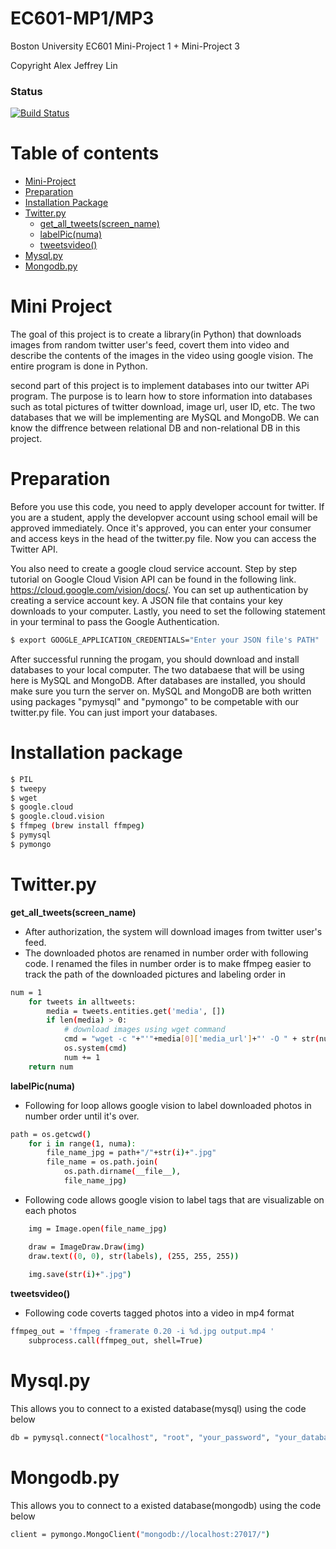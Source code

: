 # EC601-MP1/MP3
Boston University
EC601 Mini-Project 1 + Mini-Project 3 

Copyright Alex Jeffrey Lin 

### Status
[![Build Status](https://travis-ci.org/simkimsia/UtilityBehaviors.png)](https://travis-ci.org/simkimsia/UtilityBehaviors)

Table of contents
=================
<!--ts-->
   * [Mini-Project](#Mini-Project)
   * [Preparation](#Preparation)
   * [Installation Package](#Installation-Package)
   * [Twitter.py](#Twitter.py) 
      * [get_all_tweets(screen_name)](#get-all-tweets(screen_name))
      * [labelPic(numa)](#downloadPic(numa))
      * [tweetsvideo()](#tweetsvideo())
   * [Mysql.py](#Mysql.py)
   * [Mongodb.py](#Mongodb.py)
<!--te-->

Mini Project
================
The goal of this project is to create a library(in Python) that downloads images from random twitter user's feed, 
covert them into video and describe the contents of the images in the video using google vision. The entire program is done in Python. 

second part of this project is to implement databases into our twitter APi program. The purpose is to learn how to store information into databases such as total pictures of twitter download, image url, user ID, etc. The two databases that we will be implementing are MySQL and MongoDB. We can know the diffrence between relational DB and non-relational DB in this project.

Preparation
============
Before you use this code, you need to apply developer account for twitter. If you are a student, apply the developver account using school email will be approved immediately. Once it's approved, you can enter your consumer and access keys in the head of the twitter.py file. Now you can access the Twitter API. 

You also need to create a google cloud service account. Step by step tutorial on Google Cloud Vision API can be found in the following link. https://cloud.google.com/vision/docs/. You can set up authentication by creating a service account key. A JSON file that contains your key downloads to your computer. Lastly, you need to set the following statement in your terminal to pass the Google Authentication.
```bash
$ export GOOGLE_APPLICATION_CREDENTIALS="Enter your JSON file's PATH"
```
After successful running the progam, you should download and install databases to your local computer. The two databaese that will be using here is MySQL and MongoDB. After databases are installed, you should make sure you turn the server on. MySQL and MongoDB are both written using packages "pymysql" and "pymongo" to be competable with our twitter.py file. You can just import your databases.

Installation package
====================
```bash
$ PIL
$ tweepy 
$ wget
$ google.cloud
$ google.cloud.vision
$ ffmpeg (brew install ffmpeg)
$ pymysql
$ pymongo
```
Twitter.py
==========


**get_all_tweets(screen_name)**

  * After authorization, the system will download images from twitter user's feed.
  * The downloaded photos are renamed in number order with following code. I renamed the files in number order is to make ffmpeg easier to track the path of the downloaded pictures and labeling order in 
```bash
num = 1
    for tweets in alltweets:
        media = tweets.entities.get('media', [])
        if len(media) > 0:
            # download images using wget command
            cmd = "wget -c "+"'"+media[0]['media_url']+"' -O " + str(num)+".jpg"
            os.system(cmd)
            num += 1
    return num
```


**labelPic(numa)**
  * Following for loop allows google vision to label downloaded photos in number order until it's over. 
```bash
path = os.getcwd()
    for i in range(1, numa):
        file_name_jpg = path+"/"+str(i)+".jpg"
        file_name = os.path.join(
            os.path.dirname(__file__),
            file_name_jpg)
```
  * Following code allows google vision to label tags that are visualizable on each photos
```bash
    img = Image.open(file_name_jpg)

    draw = ImageDraw.Draw(img)
    draw.text((0, 0), str(labels), (255, 255, 255))
    
    img.save(str(i)+".jpg")
```


**tweetsvideo()**
  * Following code coverts tagged photos into a video in mp4 format
```bash
ffmpeg_out = 'ffmpeg -framerate 0.20 -i %d.jpg output.mp4 '
    subprocess.call(ffmpeg_out, shell=True)
```
Mysql.py
==========
This allows you to connect to a existed database(mysql) using the code below
```bash
db = pymysql.connect("localhost", "root", "your_password", "your_database_name")
```
Mongodb.py
==========
This allows you to connect to a existed database(mongodb) using the code below
```bash
client = pymongo.MongoClient("mongodb://localhost:27017/")
```
